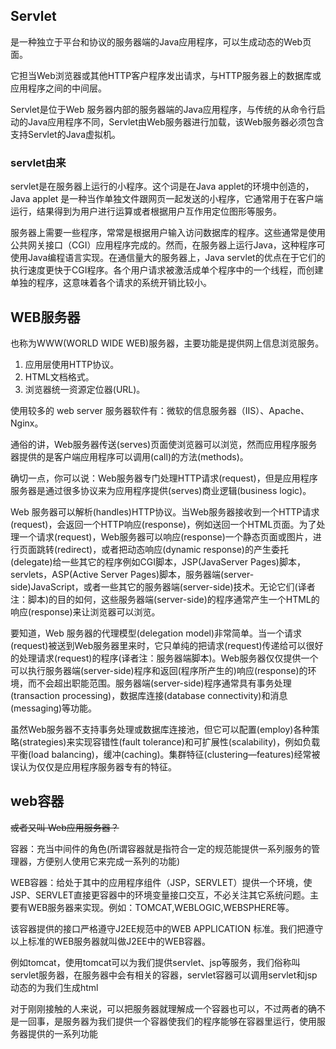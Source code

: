## Servlet

是一种独立于平台和协议的服务器端的Java应用程序，可以生成动态的Web页面。 

它担当Web浏览器或其他HTTP客户程序发出请求，与HTTP服务器上的数据库或应用程序之间的中间层。

Servlet是位于Web 服务器内部的服务器端的Java应用程序，与传统的从命令行启动的Java应用程序不同，Servlet由Web服务器进行加载，该Web服务器必须包含支持Servlet的Java虚拟机。

### servlet由来

servlet是在服务器上运行的小程序。这个词是在Java applet的环境中创造的，Java applet 是一种当作单独文件跟网页一起发送的小程序，它通常用于在客户端运行，结果得到为用户进行运算或者根据用户互作用定位图形等服务。

服务器上需要一些程序，常常是根据用户输入访问数据库的程序。这些通常是使用公共网关接口（CGI）应用程序完成的。然而，在服务器上运行Java，这种程序可使用Java编程语言实现。在通信量大的服务器上，Java servlet的优点在于它们的执行速度更快于CGI程序。各个用户请求被激活成单个程序中的一个线程，而创建单独的程序，这意味着各个请求的系统开销比较小。


## WEB服务器

也称为WWW(WORLD WIDE WEB)服务器，主要功能是提供网上信息浏览服务。

1. 应用层使用HTTP协议。
2. HTML文档格式。
3. 浏览器统一资源定位器(URL)。

使用较多的 web server 服务器软件有：微软的信息服务器（IIS）、Apache、Nginx。

通俗的讲，Web服务器传送(serves)页面使浏览器可以浏览，然而应用程序服务器提供的是客户端应用程序可以调用(call)的方法(methods)。

确切一点，你可以说：Web服务器专门处理HTTP请求(request)，但是应用程序服务器是通过很多协议来为应用程序提供(serves)商业逻辑(business logic)。

Web 服务器可以解析(handles)HTTP协议。当Web服务器接收到一个HTTP请求(request)，会返回一个HTTP响应(response)，例如送回一个HTML页面。为了处理一个请求(request)，Web服务器可以响应(response)一个静态页面或图片，进行页面跳转(redirect)，或者把动态响应(dynamic response)的产生委托(delegate)给一些其它的程序例如CGI脚本，JSP(JavaServer Pages)脚本，servlets，ASP(Active Server Pages)脚本，服务器端(server-side)JavaScript，或者一些其它的服务器端(server-side)技术。无论它们(译者注：脚本)的目的如何，这些服务器端(server-side)的程序通常产生一个HTML的响应(response)来让浏览器可以浏览。

要知道，Web 服务器的代理模型(delegation model)非常简单。当一个请求(request)被送到Web服务器里来时，它只单纯的把请求(request)传递给可以很好的处理请求(request)的程序(译者注：服务器端脚本)。Web服务器仅仅提供一个可以执行服务器端(server-side)程序和返回(程序所产生的)响应(response)的环境，而不会超出职能范围。服务器端(server-side)程序通常具有事务处理(transaction processing)，数据库连接(database connectivity)和消息(messaging)等功能。

虽然Web服务器不支持事务处理或数据库连接池，但它可以配置(employ)各种策略(strategies)来实现容错性(fault tolerance)和可扩展性(scalability)，例如负载平衡(load balancing)，缓冲(caching)。集群特征(clustering―features)经常被误认为仅仅是应用程序服务器专有的特征。


## web容器

~~或者又叫 Web应用服务器？~~

容器：充当中间件的角色(所谓容器就是指符合一定的规范能提供一系列服务的管理器，方便别人使用它来完成一系列的功能)

WEB容器：给处于其中的应用程序组件（JSP，SERVLET）提供一个环境，使JSP、SERVLET直接更容器中的环境变量接口交互，不必关注其它系统问题。主要有WEB服务器来实现。例如：TOMCAT,WEBLOGIC,WEBSPHERE等。

该容器提供的接口严格遵守J2EE规范中的WEB APPLICATION 标准。我们把遵守以上标准的WEB服务器就叫做J2EE中的WEB容器。

例如tomcat，使用tomcat可以为我们提供servlet、jsp等服务，我们俗称叫servlet服务器，在服务器中会有相关的容器，servlet容器可以调用servlet和jsp动态的为我们生成html

对于刚刚接触的人来说，可以把服务器就理解成一个容器也可以，不过两者的确不是一回事，是服务器为我们提供一个容器使我们的程序能够在容器里运行，使用服务器提供的一系列功能